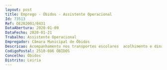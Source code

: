 ```yaml
--- 
layout: post
title: Emprego - Óbidos - Assistente Operacional
Id: 73513
Ref: OE202001/0431
DataAbertura: 2020-01-09
DataFecho: 2020-01-21
Trabalho: Assistente Operacional
Empregador: Câmara Municipal de Óbidos
Descricao: Acompanhamento nos transportes escolares  acolhimento e dinamização da componente de apoio à família (prolongamento da manhã e da tarde)  dinamização do serviço de refeições  dinamização das interrupções letivas  dinamização dos intervalos da componente letiva  execução dos serviços de limpeza  assegurar as faltas dos docentes desenvolvendo atividades de animação  dinamização de ações ligadas ao programa de saúde  execução de procedimentos internos comuns ao programa Crescer Melhor e ao Município  respeitar os imperativos de segurança e deontologia profissional  vigiar e orientar comportamentos e atividades  acompanhar o docente em passeios, excursões e visitas  contribuir para a promoção do desenvolvimento integral e harmonioso tanto de crianças com um desenvolvimento normal como de crianças com necessidades especiais de educação.
CodigoPostal: 2510-086 ÓBIDOS
Concelho: Óbidos
Distrito: Leiria
--- 
```

